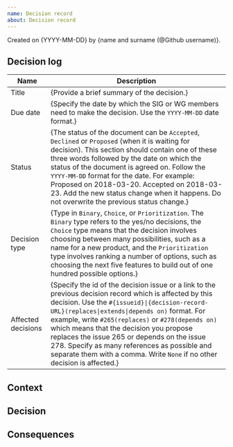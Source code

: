 ```yaml
---
name: Decision record
about: Decision record
---
```

<!-- Follow the decision making process (https://github.com/kyma-project/community/blob/master/governance.md) -->

Created on {YYYY-MM-DD} by {name and surname (@Github username)}.

## Decision log

| Name | Description |
|-----------------------|------------------------------------------------------------------------------------|
| Title | {Provide a brief summary of the decision.} |
| Due date | {Specify the date by which the SIG or WG members need to make the decision. Use the `YYYY-MM-DD` date format.} |
| Status | {The status of the document can be `Accepted`, `Declined` or `Proposed` (when it is waiting for decision). This section should contain one of these three words followed by the date on which the status of the document is agreed on. Follow the `YYYY-MM-DD` format for the date. For example: Proposed on 2018-03-20. Accepted on 2018-03-23. Add the new status change when it happens. Do not overwrite the previous status change.}|
| Decision type | {Type in `Binary`, `Choice`, or `Prioritization`. The `Binary` type refers to the  yes/no decisions, the `Choice` type means that the decision involves choosing between many possibilities, such as a name for a new product, and the `Prioritization` type involves ranking a number of options, such as choosing the next five features to build out of one hundred possible options.} |
| Affected decisions | {Specify the id of the decision issue or a link to the previous decision record which is affected by this decision. Use the `#{issueid}\|{decision-record-URL}(replaces\|extends\|depends on)` format. For example, write `#265(replaces)` or `#278(depends on)` which means that the decision you propose replaces the issue 265 or depends on the issue 278. Specify as many references as possible and separate them with a comma. Write `None` if no other decision is affected.}|

## Context

<!-- Briefly describe what the decision record (DR) is about. 
Explain the factors for the decision, what are the forces at play, and the reasons why the discussed solution is needed. 
Remember that this document should be relatively short and concise. If necessary, provide relevant links for more details.
If the decision concerns more solutions, mark them with separate subsections. Use H3 for the subsection headings.  -->

## Decision

<!--Avoid using personal constructions such as "we." Use impersonal forms instead. 
For example, `The decision is to...`. If it is necessary to indicate the subject, use `SIG/WG members` instead of "we." -->

## Consequences

<!-- Briefly explain the consequences of this decision for the Kyma project. 
Include both the advantages and disadvantages of the discussed solution.
-->

